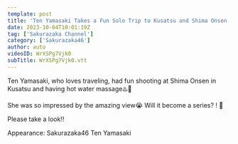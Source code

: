 ```yaml
---
template: post
title: 'Ten Yamasaki Takes a Fun Solo Trip to Kusatsu and Shima Onsen [Vlog]'
date: 2023-10-04T10:01:19Z
tag: ['Sakurazaka Channel']
category: ['Sakurazaka46']
author: auto 
videoID: WrXSPg7Vjk0
subTitle: WrXSPg7Vjk0.vtt
---
```

Ten Yamasaki, who loves traveling, had fun shooting at Shima Onsen in Kusatsu and having hot water massage♨️🔫

She was so impressed by the amazing view😭 Will it become a series? ! 🌌

Please take a look!! ️

Appearance: Sakurazaka46 Ten Yamasaki


